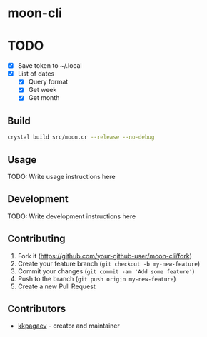 # moon-cli


# TODO

- [X] Save token to ~/.local
- [X] List of dates
  - [X] Query format
  - [X] Get week
  - [X] Get month

## Build

```bash
crystal build src/moon.cr --release --no-debug
```

## Usage

TODO: Write usage instructions here

## Development

TODO: Write development instructions here

## Contributing

1. Fork it (<https://github.com/your-github-user/moon-cli/fork>)
2. Create your feature branch (`git checkout -b my-new-feature`)
3. Commit your changes (`git commit -am 'Add some feature'`)
4. Push to the branch (`git push origin my-new-feature`)
5. Create a new Pull Request

## Contributors

- [kkpagaev](https://github.com/your-github-user) - creator and maintainer

